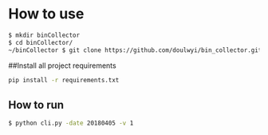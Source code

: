 
# How to use

```bash
$ mkdir binCollector
$ cd binCollector/
~/binCollector $ git clone https://github.com/doulwyi/bin_collector.git
```

##Install all project requirements 
```bash
pip install -r requirements.txt
```

## How to run

```bash
$ python cli.py -date 20180405 -v 1

```

